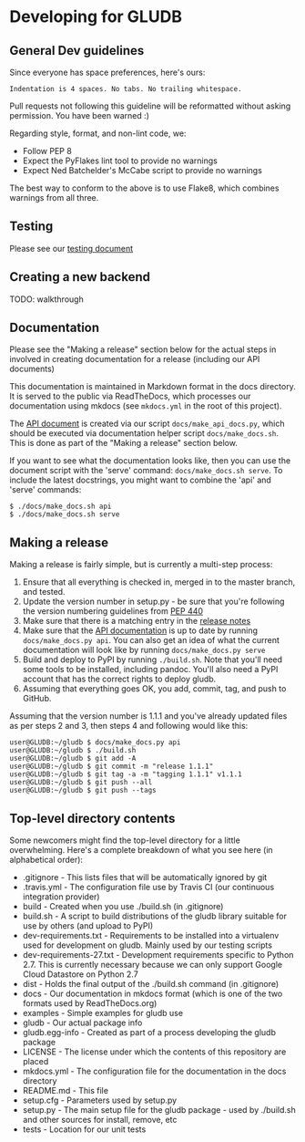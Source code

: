 # Developing for GLUDB

## General Dev guidelines

Since everyone has space preferences, here's ours:

    Indentation is 4 spaces. No tabs. No trailing whitespace.

Pull requests not following this guideline will be reformatted without asking
permission. You have been warned :)

Regarding style, format, and non-lint code, we:

* Follow PEP 8
* Expect the PyFlakes lint tool to provide no warnings
* Expect Ned Batchelder's McCabe script to provide no warnings

The best way to conform to the above is to use Flake8, which combines warnings
from all three.

## Testing

Please see our [testing document](testing.md)

## Creating a new backend

TODO: walkthrough

## Documentation

Please see the "Making a release" section below for the actual steps in
involved in creating documentation for a release (including our API documents)

This documentation is maintained in Markdown format in the docs directory. It
is served to the public via ReadTheDocs, which processes our documentation
using mkdocs (see `mkdocs.yml` in the root of this project).

The [API document](api.md) is created via our script `docs/make_api_docs.py`,
which should be executed via documentation helper script `docs/make_docs.sh`.
This is done as part of the "Making a release" section below.

If you want to see what the documentation looks like, then you can use the
document script with the 'serve' command: `docs/make_docs.sh serve`. To include
the latest docstrings, you might want to combine the 'api' and 'serve' commands:

    $ ./docs/make_docs.sh api
    $ ./docs/make_docs.sh serve

## Making a release

Making a release is fairly simple, but is currently a multi-step process:

1. Ensure that all everything is checked in, merged in to the master branch,
   and tested.
2. Update the version number in setup.py - be sure that you're following the
   version numbering guidelines from
   [PEP 440](https://www.python.org/dev/peps/pep-0440/)
3. Make sure that there is a matching entry in the [release notes](relnotes.md)
4. Make sure that the [API documentation](api.md) is up to date by running
   `docs/make_docs.py api`. You can also get an idea of what the current
   documentation will look like by running `docs/make_docs.py serve`
5. Build and deploy to PyPI by running `./build.sh`. Note that you'll need some
   tools to be installed, including pandoc. You'll also need a PyPI account
   that has the correct rights to deploy gludb.
6. Assuming that everything goes OK, you add, commit, tag, and push to GitHub.

Assuming that the version number is 1.1.1 and you've already updated files as
per steps 2 and 3, then steps 4 and following would like this:

    user@GLUDB:~/gludb $ docs/make_docs.py api
    user@GLUDB:~/gludb $ ./build.sh
    user@GLUDB:~/gludb $ git add -A
    user@GLUDB:~/gludb $ git commit -m "release 1.1.1"
    user@GLUDB:~/gludb $ git tag -a -m "tagging 1.1.1" v1.1.1
    user@GLUDB:~/gludb $ git push --all
    user@GLUDB:~/gludb $ git push --tags

## Top-level directory contents

Some newcomers might find the top-level directory for a little overwhelming.
Here's a complete breakdown of what you see here (in alphabetical order):

* .gitignore - This lists files that will be automatically ignored by git
* .travis.yml - The configuration file use by Travis CI (our continuous
  integration provider)
* build - Created when you use ./build.sh (in .gitignore)
* build.sh - A script to build distributions of the gludb library suitable for
  use by others (and upload to PyPI)
* dev-requirements.txt - Requirements to be installed into a virtualenv used
  for development on gludb. Mainly used by our testing scripts
* dev-requirements-27.txt - Development requirements specific to Python 2.7.
  This is currently necessary because we can only support Google Cloud
  Datastore on Python 2.7
* dist - Holds the final output of the ./build.sh command (in .gitignore)
* docs - Our documentation in mkdocs format (which is one of the two formats
  used by ReadTheDocs.org)
* examples - Simple examples for gludb use
* gludb - Our actual package info
* gludb.egg-info - Created as part of a process developing the gludb package
* LICENSE - The license under which the contents of this repository are placed
* mkdocs.yml - The configuration file for the documentation in the docs
  directory
* README.md - This file
* setup.cfg - Parameters used by setup.py
* setup.py - The main setup file for the gludb package - used by ./build.sh and
  other sources for install, remove, etc
* tests - Location for our unit tests
